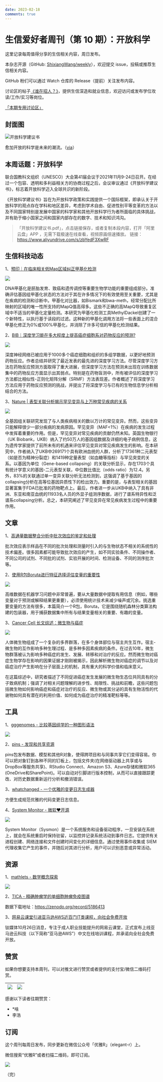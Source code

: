 ```yaml
---
date: 2023-02-18
comments: true
---
```


# 生信爱好者周刊（第 10 期）：开放科学

这里记录每周值得分享的生信相关内容，周日发布。

本杂志开源（GitHub: [ShixiangWang/weekly](https://github.com/ShixiangWang/weekly)），欢迎提交 issue，投稿或推荐生信相关内容。

GitHub 粉们可以通过 Watch 仓库的 Release（提前）关注发布内容。

讨论区的帖子[《谁在招人？》](https://github.com/ShixiangWang/weekly/issues/2)，提供生信深造和就业信息，欢迎访问或发布学位攻读/工作/实习等岗位。

[「本期专用讨论区」](https://github.com/ShixiangWang/weekly/issues/281)

## 封面图


![开放科学建议书](https://gitee.com/ShixiangWang/ImageCollection/raw/master/2021-11-27/1638023181705-open-science.png)

愈加开放的科学是未来的潮流。（[via](https://mp.weixin.qq.com/s/MOHQwjnihAdEkB8LPdZvsQ##)）


## 本周话题：开放科学

联合国教科文组织（UNESCO）大会第41届会议于2021年11月9-24日召开。在经过一个包容、透明和多利益相关方的协商过程之后，会议审议通过《开放科学建议书》，标志着开放科学迈入全球共识的新阶段。

《开放科学建议书》旨在为开放科学政策和实践提供一个国际框架，即承认关于开放科学的观点存在学科和地区差异，考虑到学术自由、促进性别平等变革的方法以及不同国家特别是发展中国家的科学家和其他开放科学行为者所面临的具体挑战，并有助于缩小国家之间和国家内部存在的数字、技术和知识鸿沟。

>「开放科学建议书.pdf」，点击链接保存，或者复制本段内容，打开「阿里云盘」APP ，无需下载极速在线查看，视频原画倍速播放。
链接：https://www.aliyundrive.com/s/zbYedF3XwRF

## 生信科技动态

1、[预印｜在临床相关低Map区域纠正甲基化检测](https://www.biorxiv.org/content/10.1101/2021.10.04.463127v1)

![](https://gitee.com/ShixiangWang/ImageCollection/raw/master/2021-11-27/1638023688497-image.png)

DNA甲基化是胚胎发育、致癌和遗传调控等重要生物学功能的重要组成部分。准确评估基因组甲基化状态的方法对于其在许多情况下的有效使用至关重要，尤其是在疾病的检测和诊断中。甲基化对比器，如Bismark和bwa-meth，经常分配比所映射的区域的唯一性所支持的MapQ值高得多。这些不正确的高MapQ导致重复区域中不适当的甲基化定量检测。本研究为甲基化检测工具MethylDackel创建了一个新特性，以执行基于读段的过滤。这种新的甲基化调用方法将一些表面上的混合甲基化修正为0%或100%甲基化，并消除了许多可信的甲基化检测结果。

2、[BIB｜深度学习能在多大程度上提高癌症细胞系对药物反应的预测?](https://mp.weixin.qq.com/s/bbPnEkIjpB7Ytbsfx5vUMw)

![](https://gitee.com/ShixiangWang/ImageCollection/raw/master/2021-11-27/1638026751750-image.png)

深度神经网络已被应用于1000多个癌症细胞和组织的多组学数据，以更好地预测药物反应。作者总结并研究了最近发表的最先进的深度学习方法。尽管深度学习方法在药物反应预测方面取得了重大进展，但深度学习方法在预测未出现在训练数据集中的药物反应方面显示出其弱点。特别是在药物盲测中，所有被评估的深度学习方法都比相似性-正则化矩阵分解（SRMF）方法表现差。作者概述了将深度学习方法应用于药物反应预测的挑战，并提出了将深度学习与已有的生物信息学分析相结合的方法。

3、[Nature | 表型关联分析揭示罕见变异与上万种常见疾病的关系](https://mp.weixin.qq.com/s/0-_67qsshh6K7Pltki-9mg)

![](https://gitee.com/ShixiangWang/ImageCollection/raw/master/2021-11-27/1638026759776-image.png)

全基因组关联研究发现了与人类疾病相关的数以万计的常见变异。然而，这些变异只能解释很少一部分疾病的发病原因。罕见变异（MAF<1%）在疾病的发生过程中发挥着重要的作用。但是，罕见变异对常见疾病的贡献仍然未知。英国生物银行（UK Biobank，UKB）纳入了约50万人的基因组数据及详细的电子病例信息，这为遗传学家提供了前所未有的机遇来评估罕见变异对常见疾病发生的影响。在本研究中，作者纳入了UKB中269171个具有欧洲血统的人群，分析了17361种二元表型（如是否为精神分裂症）和1419种定量表型（如血糖等指标）与罕见突变的关系。以基因为单位（Gene-based collapsing）的关联分析显示，存在1703个具有统计学意义的基因-二元表型关联，中位数比值比（odds ratio）为12.4。另外，83%的关联通过单一变异关联分析无法检测到，这强调了基于基因的collapsing分析在高等位基因异质性下的检出效力。重要的是，与表型相关的基因显著富集于FDA已批准的药物靶点上。最后，作者进一步从UKB中纳入了具有非洲、东亚和南亚血统的11933名人员的外显子组测序数据，进行了谱系特异性和泛谱系collapsing分析。总之，本研究阐述了罕见变异在常见疾病发生过程中的重要作用。

## 文章

1、[高通量数据整合分析中批次效应的鉴定和处理](https://mp.weixin.qq.com/s/KK8cSvdfxM2GX7aT-TIikA)

批次效应表示样品在不同的批次处理和测量时引入的与生物状态不相关的系统性的技术偏差。很多因素都可能导致批次效应的产生，如不同实验条件、不同操作者、不同公司的试剂、不同批的试剂、实验开展的时间、检测设备、不同的测序批次等。

2、[使用R包Boruta进行特征选择评估变量的重要性](https://mp.weixin.qq.com/s/CSHSjVILHPotr2vt7AhVEw)


![](https://gitee.com/ShixiangWang/ImageCollection/raw/master/2021-11-27/1638024961750-image.png)


高维数据在机器学习问题中非常普遍，要从大量数据中提取有用信息（例如，哪些变量对于预测或解释结果更重要），必须使用统计技术来减少噪声或冗余。挑选重要变量的方法有很多，本篇简介一个R包，Boruta，它是围绕随机森林分类算法构建的包装器，用于捕获数据集中所有与结果变量相关的重要、有趣的变量。

3、[Cancer Cell 长文综述：微生物与癌症](https://mp.weixin.qq.com/s/oryI6opGKN2Cg0qkT1_SBQ)


![](https://gitee.com/ShixiangWang/ImageCollection/raw/master/2021-11-27/1638024987062-image.png)

人体微生物组成了一个复杂的多界群落，在多个身体部位与宿主共生互作。宿主-微生物的互作影响多种生理过程、是多种多因素疾病的条件。在过去10年，微生物群落被认为影响多种癌症的发生、发展、转移和对治疗的反应。然而微生物对癌症生物学存在影响的因果证据才刚刚被揭示，因此解析微生物对癌症的调节以及对癌症治疗产生影响在分子层面上的机制，具有重大的科学价值和临床意义。

在这篇综述中，研究者描述了不同促进癌症发生发展的微生物生态位共同具有的分子致病机制；强调了对相关问题理解的进步性、局限性、挑战和前瞻，这些问题包括微生物如何影响癌症和癌症对治疗的反应、微生物或其分泌的具有生物活性的代谢物如何具有潜在的利用价值、如何成为癌症治疗的精准靶标等等。


## 工具

1、[gggenomes - 比较基因组学的一种图形语法](https://github.com/thackl/gggenomes)

![](https://gitee.com/ShixiangWang/ImageCollection/raw/master/2021-11-27/1638025086521-image.png)

2、[pins - 发现和共享资源](https://github.com/rstudio/pins)

pins包发布数据、模型和其他R对象，使得跨项目和与同事共享它们变得容易。你可以把对象钉到各种不同的钉板上，包括文件夹(在网络驱动器上共享或与DropBox等服务共享)、RStudio Connect、Amazon S3、Azure存储和微软365 (OneDrive和SharePoint)。可以自动对引脚进行版本控制，从而可以直接跟踪更改、对历史数据重新运行分析和撤消错误。

3、[whatchanged - 一个优雅的变更日志生成器](https://github.com/release-lab/whatchanged)

方便生成规范优雅的代码变更日志信息。

4、[System Monitor - 微软❤️开源](https://mp.weixin.qq.com/s/7XpWvUFgOaqBn3XFgVqUiw)

![](https://gitee.com/ShixiangWang/ImageCollection/raw/master/2021-11-27/1638025542786-image.png)

System Monitor（Sysmon）是一个系统服务和设备驱动程序，一旦安装在系统上，就会在系统重启时保持驻留，以监控并记录系统活动到事件日志。它提供有关进程创建、网络连接和文件创建时间变化的详细信息。通过使用事件收集或 SIEM 代理收集它产生的事件，并随后对其进行分析，用户可以识别恶意或异常活动。


## 资源

1、[mathlets - 数学概念探索](https://mathlets.org/mathlets/)


![](https://gitee.com/ShixiangWang/ImageCollection/raw/master/2021-11-27/1638025772209-image.png)


2、[TICA - 精确肿瘤学的单细胞肿瘤免疫图谱](https://singlecellgenomics-cnag-crg.shinyapps.io/TICA/)

数据下载地址：https://zenodo.org/record/5186413

3、[网易云课堂引进亚马逊AWS近百门IT类课程，向社会免费开放](https://www.tmtpost.com/nictation/5805810.html)

钛媒体10月26日消息，专注于成人职业技能提升的网易云课堂，正式宣布上线亚马逊云科技（以下简称“亚马逊AWS”）中文在线培训课程，并承诺向全社会免费开放。


## 赞赏

如果你想要支持本周刊，可以对推文进行赞赏或者提供的支付宝/微信二维码打赏。

| ![](https://gitee.com/ShixiangWang/ImageCollection/raw/master/png/202109171440597.jpg) | ![](https://gitee.com/ShixiangWang/ImageCollection/raw/master/png/202109171440452.jpg) |
| ------------------------------------------------------------ | ------------------------------------------------------------ |

感谢以下读者往期赞赏：

- \*啥
- 李浩

## 订阅

这个周刊每周日发布，同步更新在微信公众号「优雅R」（elegant-r）上。

微信搜索“优雅R”或者扫描二维码，即可订阅。

![](https://gitee.com/ShixiangWang/ImageCollection/raw/master/png/202109101438292.jpg)

（完）
